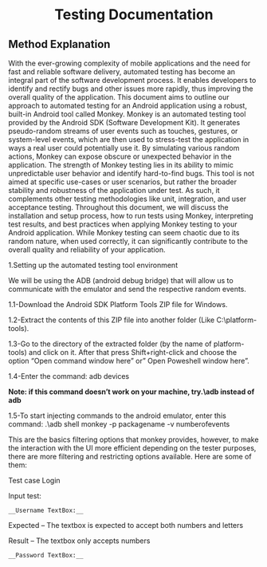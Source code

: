 # <p align="center" >Testing Documentation</p>

## Method Explanation
With the ever-growing complexity of mobile applications and the need for fast and reliable software delivery, automated testing has become an integral part of the software development process. It enables developers to identify and rectify bugs and other issues more rapidly, thus improving the overall quality of the application. This document aims to outline our approach to automated testing for an Android application using a robust, built-in Android tool called Monkey. 
Monkey is an automated testing tool provided by the Android SDK (Software Development Kit). It generates pseudo-random streams of user events such as touches, gestures, or system-level events, which are then used to stress-test the application in ways a real user could potentially use it. By simulating various random actions, Monkey can expose obscure or unexpected behavior in the application. 
The strength of Monkey testing lies in its ability to mimic unpredictable user behavior and identify hard-to-find bugs. This tool is not aimed at specific use-cases or user scenarios, but rather the broader stability and robustness of the application under test. As such, it complements other testing methodologies like unit, integration, and user acceptance testing. 
Throughout this document, we will discuss the installation and setup process, how to run tests using Monkey, interpreting test results, and best practices when applying Monkey testing to your Android application. While Monkey testing can seem chaotic due to its random nature, when used correctly, it can significantly contribute to the overall quality and reliability of your application. 


1.Setting up the automated testing tool environment 

We will be using the ADB (android debug bridge) that will allow us to communicate with the emulator and send the respective random events. 

1.1-Download the Android SDK Platform Tools ZIP file for Windows. 

1.2-Extract the contents of this ZIP file into another folder (Like C:\platform-tools). 

1.3-Go to the directory of the extracted folder (by the name of platform-tools) and click on it. After that press Shift+right-click and choose the option “Open command window here” or” Open Poweshell window here”. 

1.4-Enter the command: adb devices 

  __Note: if this command doesn’t work on your machine, try.\adb instead of adb__ 

1.5-To start injecting commands to the android emulator, enter this command: 
.\adb shell monkey -p packagename -v numberofevents 

This are the basics filtering options that monkey provides, however, to make the interaction with the UI more efficient depending on the tester purposes, there are more filtering and restricting options available. 
Here are some of them:
<Insert images here after>

 Test case Login  

Input test: 

	__Username TextBox:__  

Expected – The textbox is expected to accept both numbers and letters  

 Result – The textbox only accepts numbers 
  
	__Password TextBox:__ 
